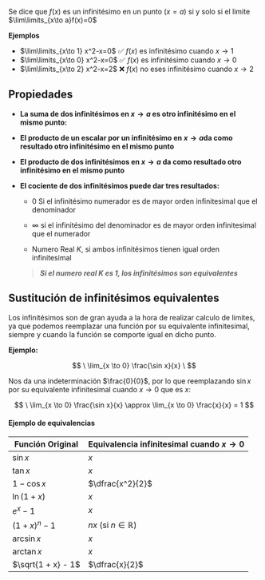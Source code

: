 Se dice que $f(x)$ es un infinitésimo en un punto ($x=a$) si y solo si el limite $\lim\limits_{x\to a}f(x)=0$

**Ejemplos**

- $\lim\limits_{x\to 1} x^2-x=0$        ✅ $f(x)$ es infinitésimo cuando $x \to 1$
- $\lim\limits_{x\to 0} x^2-x=0$        ✅ $f(x)$ es infinitésimo cuando $x \to 0$
- $\lim\limits_{x\to 2} x^2-x=2$        ❌ $f(x)$  no eses infinitésimo cuando $x \to 2$

## Propiedades

- **La suma de dos infinitésimos en $x\to a$ es otro infinitésimo en el mismo punto:**

- **El producto de un escalar por un infinitésimo en $x\to a$da como resultado otro infinitésimo en el mismo punto**

- **El producto de dos infinitésimos en $x\to a$ da como resultado otro infinitésimo en el mismo punto**

- **El cociente de dos infinitésimos puede dar tres resultados:**
	- 0 Si el infinitésimo numerador es de mayor orden infinitesimal que el denominador
	
	- $\infty$ si el infinitésimo del denominador es de mayor orden infinitesimal que el numerador
	
	- Numero Real $K$, si ambos infinitésimos tienen igual orden infinitesimal
	>***Si el numero real $K$ es 1, los infinitésimos son equivalentes***
	

## Sustitución de infinitésimos equivalentes 

Los infinitésimos son de gran ayuda a la hora de realizar calculo de limites, ya que podemos reemplazar una función por su equivalente infinitesimal, siempre y cuando la función se comporte igual en dicho punto.

**Ejemplo:**

$$
\
\lim_{x \to 0} \frac{\sin x}{x}
\
$$

Nos da una indeterminación $\frac{0}{0}$, por lo que reemplazando $\sin x$ por su equivalente infinitesimal cuando $x \to 0$ que es $x$:

$$
\
\lim_{x \to 0} \frac{\sin x}{x} \approx \lim_{x \to 0} \frac{x}{x} = 1
$$

#### Ejemplo de equivalencias

| Función Original   | Equivalencia infinitesimal cuando $x \to 0$ |
| ------------------ | ------------------------------------------- |
| $\sin x$           | $x$                                         |
| $\tan x$           | $x$                                         |
| $1 - \cos x$       | $\dfrac{x^2}{2}$                            |
| $\ln(1 + x)$       | $x$                                         |
| $e^x - 1$          | $x$                                         |
| $(1 + x)^n - 1$    | $nx$ (si $n \in \mathbb{R}$)                |
| $\arcsin x$        | $x$                                         |
| $\arctan x$        | $x$                                         |
| $\sqrt{1 + x} - 1$ | $\dfrac{x}{2}$                              |

